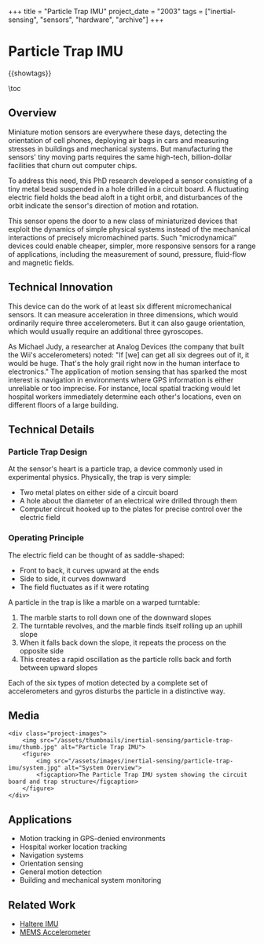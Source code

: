 +++
title = "Particle Trap IMU"
project_date = "2003"
tags = ["inertial-sensing", "sensors", "hardware", "archive"]
+++

# Particle Trap IMU

{{showtags}}

\toc

## Overview

Miniature motion sensors are everywhere these days, detecting the orientation of cell phones, deploying air bags in cars and measuring stresses in buildings and mechanical systems. But manufacturing the sensors' tiny moving parts requires the same high-tech, billion-dollar facilities that churn out computer chips.

To address this need, this PhD research developed a sensor consisting of a tiny metal bead suspended in a hole drilled in a circuit board. A fluctuating electric field holds the bead aloft in a tight orbit, and disturbances of the orbit indicate the sensor's direction of motion and rotation.

This sensor opens the door to a new class of miniaturized devices that exploit the dynamics of simple physical systems instead of the mechanical interactions of precisely micromachined parts. Such "microdynamical" devices could enable cheaper, simpler, more responsive sensors for a range of applications, including the measurement of sound, pressure, fluid-flow and magnetic fields.

## Technical Innovation

This device can do the work of at least six different micromechanical sensors. It can measure acceleration in three dimensions, which would ordinarily require three accelerometers. But it can also gauge orientation, which would usually require an additional three gyroscopes.

As Michael Judy, a researcher at Analog Devices (the company that built the Wii's accelerometers) noted: "If [we] can get all six degrees out of it, it would be huge. That's the holy grail right now in the human interface to electronics." The application of motion sensing that has sparked the most interest is navigation in environments where GPS information is either unreliable or too imprecise. For instance, local spatial tracking would let hospital workers immediately determine each other's locations, even on different floors of a large building.

## Technical Details

### Particle Trap Design
At the sensor's heart is a particle trap, a device commonly used in experimental physics. Physically, the trap is very simple:
- Two metal plates on either side of a circuit board
- A hole about the diameter of an electrical wire drilled through them
- Computer circuit hooked up to the plates for precise control over the electric field

### Operating Principle
The electric field can be thought of as saddle-shaped:
- Front to back, it curves upward at the ends
- Side to side, it curves downward
- The field fluctuates as if it were rotating

A particle in the trap is like a marble on a warped turntable:
1. The marble starts to roll down one of the downward slopes
2. The turntable revolves, and the marble finds itself rolling up an uphill slope
3. When it falls back down the slope, it repeats the process on the opposite side
4. This creates a rapid oscillation as the particle rolls back and forth between upward slopes

Each of the six types of motion detected by a complete set of accelerometers and gyros disturbs the particle in a distinctive way.

## Media

~~~
<div class="project-images">
    <img src="/assets/thumbnails/inertial-sensing/particle-trap-imu/thumb.jpg" alt="Particle Trap IMU">
    <figure>
        <img src="/assets/images/inertial-sensing/particle-trap-imu/system.jpg" alt="System Overview">
        <figcaption>The Particle Trap IMU system showing the circuit board and trap structure</figcaption>
    </figure>
</div>
~~~

## Applications

* Motion tracking in GPS-denied environments
* Hospital worker location tracking
* Navigation systems
* Orientation sensing
* General motion detection
* Building and mechanical system monitoring

## Related Work

* [Haltere IMU](/projects/inertial-sensing/haltere-imu/)
* [MEMS Accelerometer](/projects/inertial-sensing/mems-accelerometer/)
